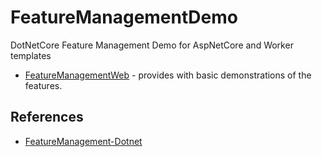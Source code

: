 # FeatureManagementDemo

DotNetCore Feature Management Demo for AspNetCore and Worker templates

- [FeatureManagementWeb](./src/FeatureManagementWeb) - provides with basic demonstrations of the features.


## References

- [FeatureManagement-Dotnet](https://github.com/microsoft/FeatureManagement-Dotnet)

